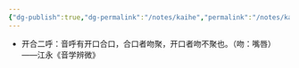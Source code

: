 ```yaml
---
{"dg-publish":true,"dg-permalink":"/notes/kaihe","permalink":"/notes/kaihe/","tags":["语言学"],"created":"2024-11-30T20:52:56.489+08:00","updated":"2025-03-02T20:06:15.692+08:00"}
---
```


- 开合二呼：音呼有开口合口，合口者吻聚，开口者吻不聚也。（吻：嘴唇）——江永《音学辨微》​